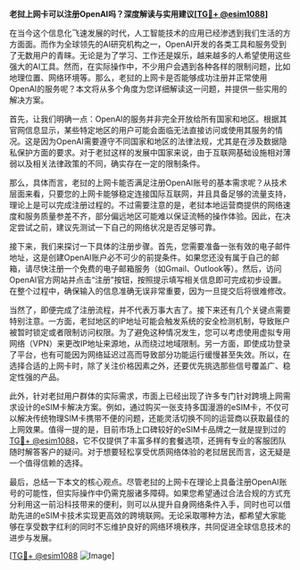 **老挝上网卡可以注册OpenAI吗？深度解读与实用建议[[TG💪+ @esim1088](https://t.me/s/esim1088)]**

在当今这个信息化飞速发展的时代，人工智能技术的应用已经渗透到我们生活的方方面面。而作为全球领先的AI研究机构之一，OpenAI开发的各类工具和服务受到了无数用户的青睐。无论是为了学习、工作还是娱乐，越来越多的人希望使用这些强大的AI工具。然而，在实际操作中，不少用户会遇到各种各样的限制问题，比如地理位置、网络环境等。那么，老挝的上网卡是否能够成功注册并正常使用OpenAI的服务呢？本文将从多个角度为您详细解读这一问题，并提供一些实用的解决方案。

首先，让我们明确一点：OpenAI的服务并非完全开放给所有国家和地区。根据其官网信息显示，某些特定地区的用户可能会面临无法直接访问或使用其服务的情况。这是因为OpenAI需要遵守不同国家和地区的法律法规，尤其是在涉及数据隐私保护方面的要求。对于老挝这样的发展中国家来说，由于互联网基础设施相对薄弱以及相关法律政策的不同，确实存在一定的限制条件。

那么，具体而言，老挝的上网卡能否满足注册OpenAI账号的基本需求呢？从技术层面来看，只要您的上网卡能够稳定连接国际互联网，并且具备足够的流量支持，理论上是可以完成注册过程的。不过需要注意的是，老挝本地运营商提供的网络速度和服务质量参差不齐，部分偏远地区可能难以保证流畅的操作体验。因此，在决定尝试之前，建议先测试一下自己的网络状况是否足够可靠。

接下来，我们来探讨一下具体的注册步骤。首先，您需要准备一张有效的电子邮件地址，这是创建OpenAI账户必不可少的前提条件。如果您还没有属于自己的邮箱，请尽快注册一个免费的电子邮箱服务（如Gmail、Outlook等）。然后，访问OpenAI官方网站并点击“注册”按钮，按照提示填写相关信息即可完成初步设置。在整个过程中，确保输入的信息准确无误非常重要，因为一旦提交后将很难修改。

当然了，即便完成了注册流程，并不代表万事大吉了。接下来还有几个关键点需要特别注意。一方面，老挝地区的IP地址可能会触发系统的安全检测机制，导致账户被暂时锁定或者限制访问权限。为了避免这种情况发生，您可以考虑使用虚拟专用网络（VPN）来更改IP地址来源地，从而绕过地域限制。另一方面，即使成功登录了平台，也有可能因为网络延迟过高而导致部分功能运行缓慢甚至失效。所以，在选择合适的上网卡时，除了关注价格因素之外，还要优先挑选那些信号覆盖广、稳定性强的产品。

此外，针对老挝用户群体的实际需求，市面上已经出现了许多专门针对跨境上网需求设计的eSIM卡解决方案。例如，通过购买一张支持多国漫游的eSIM卡，不仅可以解决传统物理SIM卡携带不便的问题，还能灵活切换不同的运营商以获取最佳的上网效果。值得一提的是，目前市场上口碑较好的eSIM卡品牌之一就是提到过的[TG💪+ @esim1088](https://t.me/s/esim1088)，它不仅提供了丰富多样的套餐选项，还拥有专业的客服团队随时解答客户的疑问。对于想要轻松享受优质网络体验的老挝居民而言，这无疑是一个值得信赖的选择。

最后，总结一下本文的核心观点。尽管老挝的上网卡在理论上具备注册OpenAI账号的可能性，但实际操作中仍需克服诸多障碍。如果您希望通过合法合规的方式充分利用这一前沿科技带来的便利，则可以从提升自身网络条件入手，同时也可以借助先进的eSIM卡技术实现更高效的跨境联网。无论采取哪种方法，都希望大家能够在享受数字红利的同时不忘维护良好的网络环境秩序，共同促进全球信息技术的进步与发展。

[[TG💪+ @esim1088](https://t.me/s/esim1088) ![Image](https://i.postimg.cc/4NQfJmqS/Snipaste-2025-05-13-00-14-12.png)]